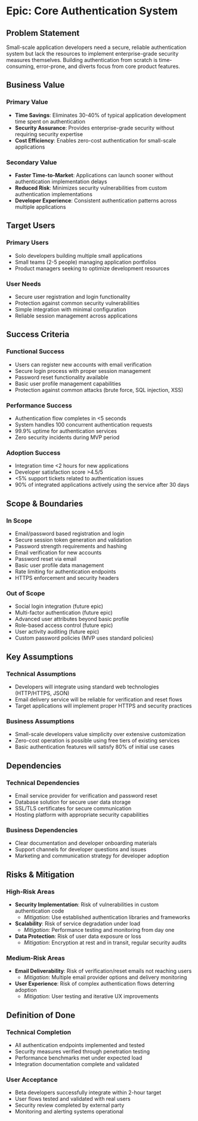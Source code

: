 # Epic: Core Authentication System

## Problem Statement

Small-scale application developers need a secure, reliable authentication system but lack the resources to implement enterprise-grade security measures themselves. Building authentication from scratch is time-consuming, error-prone, and diverts focus from core product features.

## Business Value

### Primary Value
- **Time Savings**: Eliminates 30-40% of typical application development time spent on authentication
- **Security Assurance**: Provides enterprise-grade security without requiring security expertise
- **Cost Efficiency**: Enables zero-cost authentication for small-scale applications

### Secondary Value
- **Faster Time-to-Market**: Applications can launch sooner without authentication implementation delays
- **Reduced Risk**: Minimizes security vulnerabilities from custom authentication implementations
- **Developer Experience**: Consistent authentication patterns across multiple applications

## Target Users

### Primary Users
- Solo developers building multiple small applications
- Small teams (2-5 people) managing application portfolios
- Product managers seeking to optimize development resources

### User Needs
- Secure user registration and login functionality
- Protection against common security vulnerabilities
- Simple integration with minimal configuration
- Reliable session management across applications

## Success Criteria

### Functional Success
- Users can register new accounts with email verification
- Secure login process with proper session management
- Password reset functionality available
- Basic user profile management capabilities
- Protection against common attacks (brute force, SQL injection, XSS)

### Performance Success
- Authentication flow completes in <5 seconds
- System handles 100 concurrent authentication requests
- 99.9% uptime for authentication services
- Zero security incidents during MVP period

### Adoption Success
- Integration time <2 hours for new applications
- Developer satisfaction score >4.5/5
- <5% support tickets related to authentication issues
- 90% of integrated applications actively using the service after 30 days

## Scope & Boundaries

### In Scope
- Email/password based registration and login
- Secure session token generation and validation
- Password strength requirements and hashing
- Email verification for new accounts
- Password reset via email
- Basic user profile data management
- Rate limiting for authentication endpoints
- HTTPS enforcement and security headers

### Out of Scope
- Social login integration (future epic)
- Multi-factor authentication (future epic)
- Advanced user attributes beyond basic profile
- Role-based access control (future epic)
- User activity auditing (future epic)
- Custom password policies (MVP uses standard policies)

## Key Assumptions

### Technical Assumptions
- Developers will integrate using standard web technologies (HTTP/HTTPS, JSON)
- Email delivery service will be reliable for verification and reset flows
- Target applications will implement proper HTTPS and security practices

### Business Assumptions
- Small-scale developers value simplicity over extensive customization
- Zero-cost operation is possible using free tiers of existing services
- Basic authentication features will satisfy 80% of initial use cases

## Dependencies

### Technical Dependencies
- Email service provider for verification and password reset
- Database solution for secure user data storage
- SSL/TLS certificates for secure communication
- Hosting platform with appropriate security capabilities

### Business Dependencies
- Clear documentation and developer onboarding materials
- Support channels for developer questions and issues
- Marketing and communication strategy for developer adoption

## Risks & Mitigation

### High-Risk Areas
- **Security Implementation**: Risk of vulnerabilities in custom authentication code
  - *Mitigation*: Use established authentication libraries and frameworks
- **Scalability**: Risk of service degradation under load
  - *Mitigation*: Performance testing and monitoring from day one
- **Data Protection**: Risk of user data exposure or loss
  - *Mitigation*: Encryption at rest and in transit, regular security audits

### Medium-Risk Areas
- **Email Deliverability**: Risk of verification/reset emails not reaching users
  - *Mitigation*: Multiple email provider options and delivery monitoring
- **User Experience**: Risk of complex authentication flows deterring adoption
  - *Mitigation*: User testing and iterative UX improvements

## Definition of Done

### Technical Completion
- All authentication endpoints implemented and tested
- Security measures verified through penetration testing
- Performance benchmarks met under expected load
- Integration documentation complete and validated

### User Acceptance
- Beta developers successfully integrate within 2-hour target
- User flows tested and validated with real users
- Security review completed by external party
- Monitoring and alerting systems operational